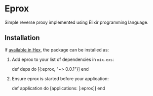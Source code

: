 # Eprox

Simple reverse proxy implemented using Elixir programming language. 

## Installation

If [available in Hex](https://hex.pm/docs/publish), the package can be installed as:

  1. Add eprox to your list of dependencies in `mix.exs`:

        def deps do
          [{:eprox, "~> 0.0.1"}]
        end

  2. Ensure eprox is started before your application:

        def application do
          [applications: [:eprox]]
        end